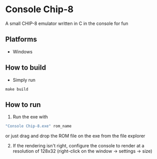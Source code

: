 # Console Chip-8
A small CHIP-8 emulator written in C in the console for fun

## Platforms
- Windows

## How to build
- Simply run
```Shell
make build
```

## How to run
1. Run the exe with
```PowerShell
"Console Chip-8.exe" rom_name
```
or just drag and drop the ROM file on the exe from the file explorer

2. If the rendering isn't right, configure the console to render at a resolution of 128x32 (right-click on the window -> settings -> size)